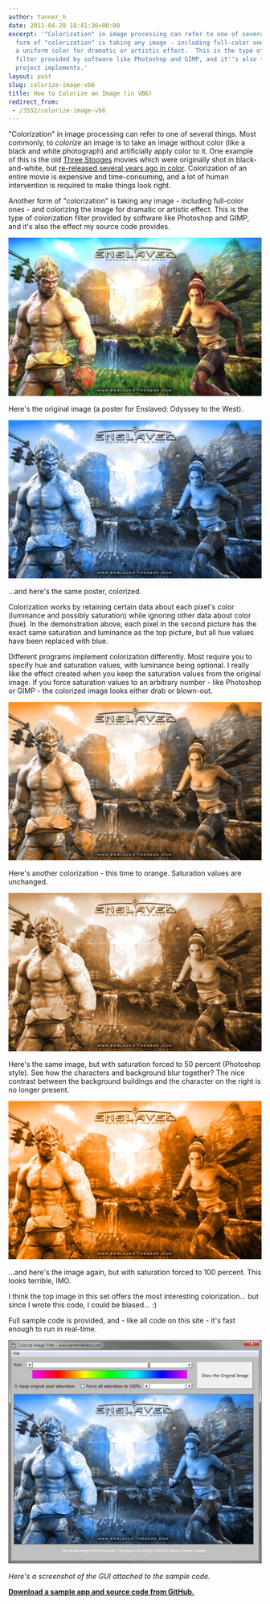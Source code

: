 ```yaml
---
author: tanner_h
date: 2011-04-28 18:41:36+00:00
excerpt: '"Colorization" in image processing can refer to one of several things.  One
  form of "colorization" is taking any image - including full-color ones - and applying
  a uniform color for dramatic or artistic effect.  This is the type of colorization
  filter provided by software like Photoshop and GIMP, and it''s also the effect this
  project implements.'
layout: post
slug: colorize-image-vb6
title: How to Colorize an Image (in VB6)
redirect_from:
 - /3552/colorize-image-vb6
---
```


"Colorization" in image processing can refer to one of several things.  Most commonly, to _colorize_ an image is to take an image without color (like a black and white photograph) and artificially apply color to it.  One example of this is the old [Three Stooges](http://en.wikipedia.org/wiki/Three_Stooges) movies which were originally shot in black-and-white, but [re-released several years ago in color](http://en.wikipedia.org/wiki/Film_colorization).  Colorization of an entire movie is expensive and time-consuming, and a lot of human intervention is required to make things look right.

Another form of "colorization" is taking any image - including full-color ones - and colorizing the image for dramatic or artistic effect.  This is the type of colorization filter provided by software like Photoshop and GIMP, and it's also the effect my source code provides.

![Enslaved poster - original](images/Enslaved-Odyssey-to-the-West-normal-600x375.jpg)

Here's the original image (a poster for Enslaved: Odyssey to the West).

![Enslaved poster - blue colorization](images/Enslaved-Odyssey-to-the-West-blue-original-saturation-600x375.jpg)

...and here's the same poster, colorized.

Colorization works by retaining certain data about each pixel's color (luminance and possibly saturation) while ignoring other data about color (hue).  In the demonstration above, each pixel in the second picture has the exact same saturation and luminance as the top picture, but all hue values have been replaced with blue.

Different programs implement colorization differently.  Most require you to specify hue and saturation values, with luminance being optional.  I really like the effect created when you keep the saturation values from the original image.  If you force saturation values to an arbitrary number - like Photoshop or GIMP - the colorized image looks either drab or blown-out.

![Enslaved poster - orange, original saturation](images/Enslaved-Odyssey-to-the-West-orange-original-saturation-600x375.jpg)

Here's another colorization - this time to orange.  Saturation values are unchanged.

![Enslaved poster - orange, 50 percent saturation](images/Enslaved-Odyssey-to-the-West-orange-saturation-50-600x375.jpg)

Here's the same image, but with saturation forced to 50 percent (Photoshop style).  See how the characters and background blur together?  The nice contrast between the background buildings and the character on the right is no longer present.

![Enslaved poster - orange, 100 percent saturation](images/Enslaved-Odyssey-to-the-West-orange-saturation-100-600x375.jpg)

...and here's the image again, but with saturation forced to 100 percent.  This looks terrible, IMO.

I think the top image in this set offers the most interesting colorization... but since I wrote this code, I could be biased... :)

Full sample code is provided, and - like all code on this site - it's fast enough to run in real-time.  

![Colorize program screenshot](images/colorize-program-screenshot-600x528.jpg)

*Here's a screenshot of the GUI attached to the sample code.*

**[Download a sample app and source code from GitHub.](https://github.com/tannerhelland/vb6-code/tree/master/Colorize-effect)**
